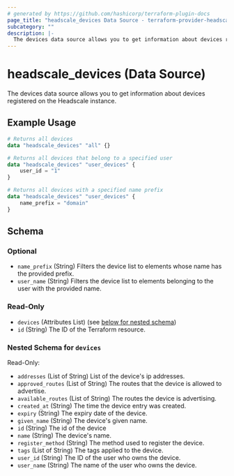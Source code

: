```yaml
---
# generated by https://github.com/hashicorp/terraform-plugin-docs
page_title: "headscale_devices Data Source - terraform-provider-headscale"
subcategory: ""
description: |-
  The devices data source allows you to get information about devices registered on the Headscale instance.
---
```


# headscale_devices (Data Source)

The devices data source allows you to get information about devices registered on the Headscale instance.

## Example Usage

```terraform
# Returns all devices
data "headscale_devices" "all" {}

# Returns all devices that belong to a specified user
data "headscale_devices" "user_devices" {
    user_id = "1"
}

# Returns all devices with a specified name prefix
data "headscale_devices" "user_devices" {
    name_prefix = "domain"
}
```

<!-- schema generated by tfplugindocs -->
## Schema

### Optional

- `name_prefix` (String) Filters the device list to elements whose name has the provided prefix.
- `user_name` (String) Filters the device list to elements belonging to the user with the provided name.

### Read-Only

- `devices` (Attributes List) (see [below for nested schema](#nestedatt--devices))
- `id` (String) The ID of the Terraform resource.

<a id="nestedatt--devices"></a>
### Nested Schema for `devices`

Read-Only:

- `addresses` (List of String) List of the device's ip addresses.
- `approved_routes` (List of String) The routes that the device is allowed to advertise.
- `available_routes` (List of String) The routes the device is advertising.
- `created_at` (String) The time the device entry was created.
- `expiry` (String) The expiry date of the device.
- `given_name` (String) The device's given name.
- `id` (String) The id of the device
- `name` (String) The device's name.
- `register_method` (String) The method used to register the device.
- `tags` (List of String) The tags applied to the device.
- `user_id` (String) The ID of the user who owns the device.
- `user_name` (String) The name of the user who owns the device.
